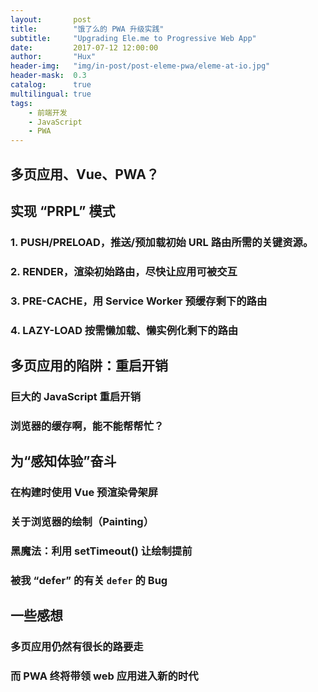 ```yaml
---
layout:       post
title:        "饿了么的 PWA 升级实践"
subtitle:     "Upgrading Ele.me to Progressive Web App"
date:         2017-07-12 12:00:00
author:       "Hux"
header-img:   "img/in-post/post-eleme-pwa/eleme-at-io.jpg"
header-mask:  0.3
catalog:      true
multilingual: true
tags:
    - 前端开发
    - JavaScript
    - PWA
---
```


## 多页应用、Vue、PWA？

## 实现 “PRPL” 模式

### 1. PUSH/PRELOAD，推送/预加载初始 URL 路由所需的关键资源。

### 2. RENDER，渲染初始路由，尽快让应用可被交互

### 3. PRE-CACHE，用 Service Worker 预缓存剩下的路由

### 4. LAZY-LOAD 按需懒加载、懒实例化剩下的路由

## 多页应用的陷阱：重启开销

### 巨大的 JavaScript 重启开销

### 浏览器的缓存啊，能不能帮帮忙？

## 为“感知体验”奋斗

### 在构建时使用 Vue 预渲染骨架屏

### 关于浏览器的绘制（Painting）

### 黑魔法：利用 setTimeout() 让绘制提前

### 被我 “defer” 的有关 `defer` 的 Bug

## 一些感想

### 多页应用仍然有很长的路要走

### 而 PWA 终将带领 web 应用进入新的时代

